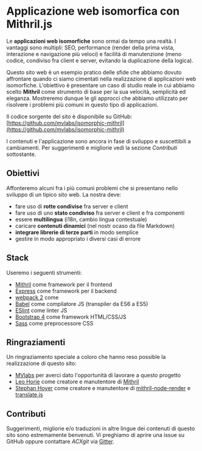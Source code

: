 # Applicazione web isomorfica con Mithril.js

Le **applicazioni web isomorfiche** sono ormai da tempo una realtà. I vantaggi sono multipli: SEO, performance (render 
della prima vista, interazione e navigazione più veloci) e facilità di manutenzione (meno codice, condiviso fra client e 
server, evitando la duplicazione della logica).

Questo sito web è un esempio pratico delle sfide che abbiamo dovuto affrontare quando ci siamo cimentati nella 
realizzazione di applicazioni web isomorfiche. L'obiettivo è presentare un caso di studio reale in cui abbiamo scelto 
**Mithril** come strumento di base per la sua velocità, semplicità ed eleganza. Mostreremo dunque le gli approcci che 
abbiamo utilizzato per risolvere i problemi più comuni in questo tipo di applicazioni.

Il codice sorgente del sito è disponibile su GitHub:  
[https://github.com/mvlabs/isomorphic-mithril](https://github.com/mvlabs/isomorphic-mithril)

I contenuti e l'applicazione sono ancora in fase di sviluppo e suscettibili a cambiamenti. Per suggerimenti e migliorie 
vedi la sezione *Contributi* sottostante.


## Obiettivi

Affonteremo alcuni fra i più comuni problemi che si presentano nello sviluppo di un tipico sito web. La nostra deve:

- fare uso di **rotte condivise** fra server e client
- fare uso di uno **stato condiviso** fra server e client e fra componenti
- essere **multilingua** (i18n, cambio lingua contestuale)
- caricare **contenuti dinamici** (nel nostr ocaso da file Markdown)
- **integrare librerie di terze parti** in modo semplice
- gestire in modo appropriato i diversi casi di errore


## Stack

Useremo i seguenti strumenti:

 - [Mithril](http://mithril.js.org/) come framework per il frontend
 - [Express](http://expressjs.com/) come framework per il backend
 - [webpack 2](https://webpack.github.io/) come
 - [Babel](http://babeljs.io/) come compilatore JS (transpiler da ES6 a ES5)
 - [ESlint](http://eslint.org/) come linter JS
 - [Bootstrap 4](http://v4-alpha.getbootstrap.com/) come framework HTML/CSS/JS
 - [Sass](http://sass-lang.com/) come preprocessore CSS
 
 
## Ringraziamenti
 
Un ringraziamento speciale a coloro che hanno reso possible la realizzazione di questo sito:
 
- [MVlabs](http://mvlabs.it/) per averci dato l'opportunità di lavorare a questo progetto
- [Leo Horie](https://github.com/lhorie) come creatore e manutentore di [Mithril](http://mithril.js.org/)
- [Stephan Hoyer](https://github.com/StephanHoyer) come creatore e manutentore di [mithril-node-render](https://github.com/StephanHoyer/mithril-node-render) e [translate.js](https://github.com/StephanHoyer/translate.js)


## Contributi

Suggerimenti, migliorie e/o traduzioni in altre lingue dei contenuti di questo sito sono estremamente benvenuti. 
Vi preghiamo di aprire una issue su GitHub oppure contattare *ACXgit* via [Gitter](https://gitter.im/lhorie/mithril.js).
